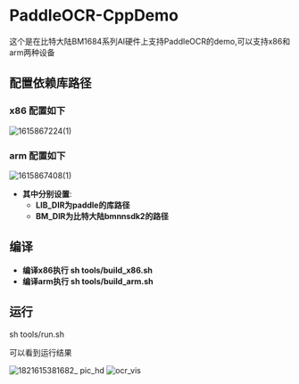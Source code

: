 # PaddleOCR-CppDemo
这个是在比特大陆BM1684系列AI硬件上支持PaddleOCR的demo,可以支持x86和arm两种设备

## 配置依赖库路径
### x86 配置如下
![1615867224(1)](https://user-images.githubusercontent.com/19307549/111254095-48fcd680-864f-11eb-8fc1-eda17535b97a.jpg)


### arm 配置如下
![1615867408(1)](https://user-images.githubusercontent.com/19307549/111254298-b3ae1200-864f-11eb-95a8-3afcca7f8123.jpg)



- **其中分别设置**:  
    - **LIB_DIR为paddle的库路径**
    - **BM_DIR为比特大陆bmnnsdk2的路径**
  

## 编译

- **编译x86执行 sh tools/build_x86.sh**
- **编译arm执行 sh tools/build_arm.sh**

## 运行

sh tools/run.sh

可以看到运行结果

![1821615381682_ pic_hd](https://user-images.githubusercontent.com/49897975/110634280-c2766e00-81e4-11eb-9517-a0d496911566.jpg)
![ocr_vis](https://user-images.githubusercontent.com/49897975/110634314-cacea900-81e4-11eb-978a-0053cba017bc.png)

